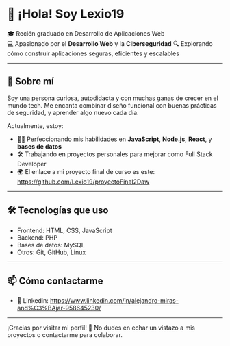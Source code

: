 # 👋 ¡Hola! Soy Lexio19

🎓 Recién graduado en Desarrollo de Aplicaciones Web  
💻 Apasionado por el **Desarrollo Web** y la **Ciberseguridad**
🔍 Explorando cómo construir aplicaciones seguras, eficientes y escalables  

---

## 🚀 Sobre mí

Soy una persona curiosa, autodidacta y con muchas ganas de crecer en el mundo tech. Me encanta combinar diseño funcional con buenas prácticas de seguridad, y aprender algo nuevo cada día.

Actualmente, estoy:

- 👨‍💻 Perfeccionando mis habilidades en **JavaScript**, **Node.js**, **React**, y **bases de datos**
- 🛠️ Trabajando en proyectos personales para mejorar como Full Stack Developer
- 🌍 El enlace a mi proyecto final de curso es este: https://github.com/Lexio19/proyectoFinal2Daw

---

## 🛠️ Tecnologías que uso

- Frontend: HTML, CSS, JavaScript
- Backend: PHP
- Bases de datos: MySQL  
- Otros: Git, GitHub, Linux

---


## 📫 Cómo contactarme

- 💼 Linkedin:  https://www.linkedin.com/in/alejandro-miras-and%C3%BAjar-958645230/ 

---

¡Gracias por visitar mi perfil! 🚀 No dudes en echar un vistazo a mis proyectos o contactarme para colaborar.



